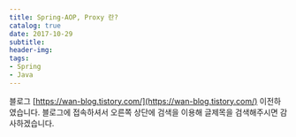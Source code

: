 ```yaml
---
title: Spring-AOP, Proxy 란?
catalog: true
date: 2017-10-29
subtitle:
header-img:
tags:
- Spring
- Java
---
```



블로그 [https://wan-blog.tistory.com/](https://wan-blog.tistory.com/) 이전하였습니다. 블로그에 접속하셔서 오른쪽 상단에 검색을 이용해 글제목을 검색해주시면 감사하겠습니다.
